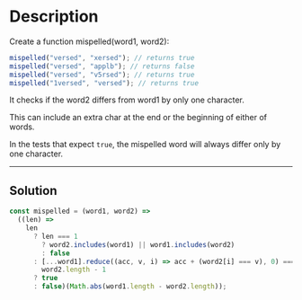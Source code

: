 # Description

Create a function mispelled(word1, word2):

```js
mispelled("versed", "xersed"); // returns true
mispelled("versed", "applb"); // returns false
mispelled("versed", "v5rsed"); // returns true
mispelled("1versed", "versed"); // returns true
```

It checks if the word2 differs from word1 by only one character.

This can include an extra char at the end or the beginning of either of words.

In the tests that expect `true`, the mispelled word will always differ only by one character.

---

## Solution

```js
const mispelled = (word1, word2) =>
  ((len) =>
    len
      ? len === 1
        ? word2.includes(word1) || word1.includes(word2)
        : false
      : [...word1].reduce((acc, v, i) => acc + (word2[i] === v), 0) ===
        word2.length - 1
      ? true
      : false)(Math.abs(word1.length - word2.length));
```
